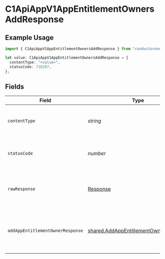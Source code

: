 # C1ApiAppV1AppEntitlementOwnersAddResponse

## Example Usage

```typescript
import { C1ApiAppV1AppEntitlementOwnersAddResponse } from "conductorone-sdk-typescript/sdk/models/operations";

let value: C1ApiAppV1AppEntitlementOwnersAddResponse = {
  contentType: "<value>",
  statusCode: 710207,
};
```

## Fields

| Field                                                                                                 | Type                                                                                                  | Required                                                                                              | Description                                                                                           |
| ----------------------------------------------------------------------------------------------------- | ----------------------------------------------------------------------------------------------------- | ----------------------------------------------------------------------------------------------------- | ----------------------------------------------------------------------------------------------------- |
| `contentType`                                                                                         | *string*                                                                                              | :heavy_check_mark:                                                                                    | HTTP response content type for this operation                                                         |
| `statusCode`                                                                                          | *number*                                                                                              | :heavy_check_mark:                                                                                    | HTTP response status code for this operation                                                          |
| `rawResponse`                                                                                         | [Response](https://developer.mozilla.org/en-US/docs/Web/API/Response)                                 | :heavy_check_mark:                                                                                    | Raw HTTP response; suitable for custom response parsing                                               |
| `addAppEntitlementOwnerResponse`                                                                      | [shared.AddAppEntitlementOwnerResponse](../../../sdk/models/shared/addappentitlementownerresponse.md) | :heavy_minus_sign:                                                                                    | The empty response message for adding an app entitlement owner.                                       |